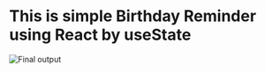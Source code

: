 # This is simple Birthday Reminder using React by useState 
<img href="BirthdayReminder.jpeg" alt="Final output"> 